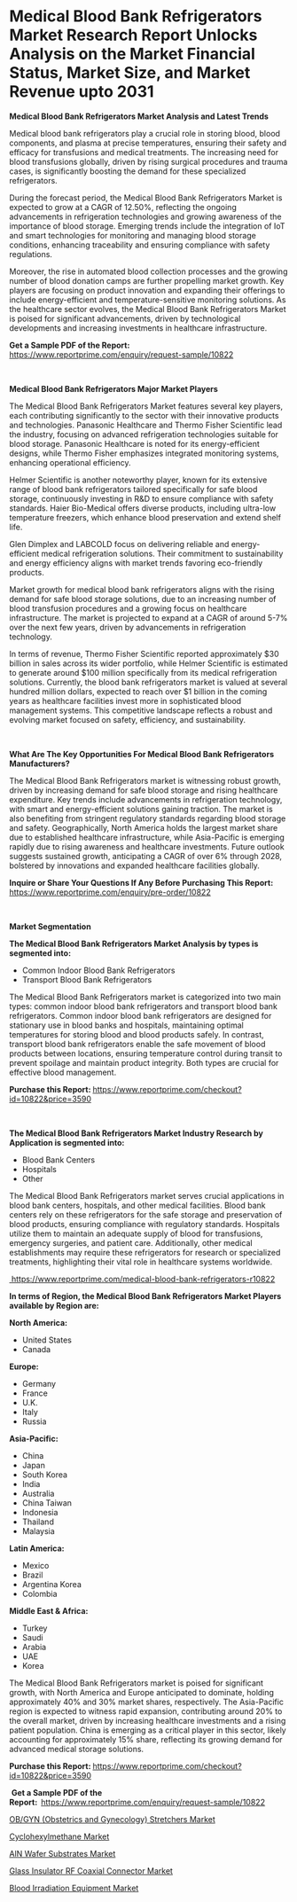 <p><h1>Medical Blood Bank Refrigerators Market Research Report Unlocks Analysis on the Market Financial Status, Market Size, and Market Revenue upto 2031</h1></p><p><strong>Medical Blood Bank Refrigerators Market Analysis and Latest Trends</strong></p>
<p><p>Medical blood bank refrigerators play a crucial role in storing blood, blood components, and plasma at precise temperatures, ensuring their safety and efficacy for transfusions and medical treatments. The increasing need for blood transfusions globally, driven by rising surgical procedures and trauma cases, is significantly boosting the demand for these specialized refrigerators. </p><p>During the forecast period, the Medical Blood Bank Refrigerators Market is expected to grow at a CAGR of 12.50%, reflecting the ongoing advancements in refrigeration technologies and growing awareness of the importance of blood storage. Emerging trends include the integration of IoT and smart technologies for monitoring and managing blood storage conditions, enhancing traceability and ensuring compliance with safety regulations. </p><p>Moreover, the rise in automated blood collection processes and the growing number of blood donation camps are further propelling market growth. Key players are focusing on product innovation and expanding their offerings to include energy-efficient and temperature-sensitive monitoring solutions. As the healthcare sector evolves, the Medical Blood Bank Refrigerators Market is poised for significant advancements, driven by technological developments and increasing investments in healthcare infrastructure.</p></p>
<p><strong>Get a Sample PDF of the Report:&nbsp;</strong> <a href="https://www.reportprime.com/enquiry/request-sample/10822">https://www.reportprime.com/enquiry/request-sample/10822</a></p>
<p>&nbsp;</p>
<p><strong>Medical Blood Bank Refrigerators Major Market Players</strong></p>
<p><p>The Medical Blood Bank Refrigerators Market features several key players, each contributing significantly to the sector with their innovative products and technologies. Panasonic Healthcare and Thermo Fisher Scientific lead the industry, focusing on advanced refrigeration technologies suitable for blood storage. Panasonic Healthcare is noted for its energy-efficient designs, while Thermo Fisher emphasizes integrated monitoring systems, enhancing operational efficiency.</p><p>Helmer Scientific is another noteworthy player, known for its extensive range of blood bank refrigerators tailored specifically for safe blood storage, continuously investing in R&D to ensure compliance with safety standards. Haier Bio-Medical offers diverse products, including ultra-low temperature freezers, which enhance blood preservation and extend shelf life.</p><p>Glen Dimplex and LABCOLD focus on delivering reliable and energy-efficient medical refrigeration solutions. Their commitment to sustainability and energy efficiency aligns with market trends favoring eco-friendly products.</p><p>Market growth for medical blood bank refrigerators aligns with the rising demand for safe blood storage solutions, due to an increasing number of blood transfusion procedures and a growing focus on healthcare infrastructure. The market is projected to expand at a CAGR of around 5-7% over the next few years, driven by advancements in refrigeration technology.</p><p>In terms of revenue, Thermo Fisher Scientific reported approximately $30 billion in sales across its wider portfolio, while Helmer Scientific is estimated to generate around $100 million specifically from its medical refrigeration solutions. Currently, the blood bank refrigerators market is valued at several hundred million dollars, expected to reach over $1 billion in the coming years as healthcare facilities invest more in sophisticated blood management systems. This competitive landscape reflects a robust and evolving market focused on safety, efficiency, and sustainability.</p></p>
<p>&nbsp;</p>
<p><strong>What Are The Key Opportunities For Medical Blood Bank Refrigerators Manufacturers?</strong></p>
<p><p>The Medical Blood Bank Refrigerators market is witnessing robust growth, driven by increasing demand for safe blood storage and rising healthcare expenditure. Key trends include advancements in refrigeration technology, with smart and energy-efficient solutions gaining traction. The market is also benefiting from stringent regulatory standards regarding blood storage and safety. Geographically, North America holds the largest market share due to established healthcare infrastructure, while Asia-Pacific is emerging rapidly due to rising awareness and healthcare investments. Future outlook suggests sustained growth, anticipating a CAGR of over 6% through 2028, bolstered by innovations and expanded healthcare facilities globally.</p></p>
<p><strong>Inquire or Share Your Questions If Any Before Purchasing This Report:</strong> <a href="https://www.reportprime.com/enquiry/pre-order/10822">https://www.reportprime.com/enquiry/pre-order/10822</a></p>
<p>&nbsp;</p>
<p><strong>Market Segmentation</strong></p>
<p><strong>The Medical Blood Bank Refrigerators Market Analysis by types is segmented into:</strong></p>
<p><ul><li>Common Indoor Blood Bank Refrigerators</li><li>Transport Blood Bank Refrigerators</li></ul></p>
<p><p>The Medical Blood Bank Refrigerators market is categorized into two main types: common indoor blood bank refrigerators and transport blood bank refrigerators. Common indoor blood bank refrigerators are designed for stationary use in blood banks and hospitals, maintaining optimal temperatures for storing blood and blood products safely. In contrast, transport blood bank refrigerators enable the safe movement of blood products between locations, ensuring temperature control during transit to prevent spoilage and maintain product integrity. Both types are crucial for effective blood management.</p></p>
<p><strong>Purchase this Report:&nbsp;</strong><a href="https://www.reportprime.com/checkout?id=10822&price=3590">https://www.reportprime.com/checkout?id=10822&price=3590</a></p>
<p>&nbsp;</p>
<p><strong>The Medical Blood Bank Refrigerators Market Industry Research by Application is segmented into:</strong></p>
<p><ul><li>Blood Bank Centers</li><li>Hospitals</li><li>Other</li></ul></p>
<p><p>The Medical Blood Bank Refrigerators market serves crucial applications in blood bank centers, hospitals, and other medical facilities. Blood bank centers rely on these refrigerators for the safe storage and preservation of blood products, ensuring compliance with regulatory standards. Hospitals utilize them to maintain an adequate supply of blood for transfusions, emergency surgeries, and patient care. Additionally, other medical establishments may require these refrigerators for research or specialized treatments, highlighting their vital role in healthcare systems worldwide.</p></p>
<p><a href="https://www.reportprime.com/medical-blood-bank-refrigerators-r10822">&nbsp;https://www.reportprime.com/medical-blood-bank-refrigerators-r10822</a></p>
<p><strong>In terms of Region, the Medical Blood Bank Refrigerators Market Players available by Region are:</strong></p>
<p>
    <p> <strong> North America: </strong>
        <ul>
            <li>United States</li>
            <li>Canada</li>
        </ul>
        </p> 
    <p> <strong> Europe: </strong>
        <ul>
            <li>Germany</li>
            <li>France</li>
            <li>U.K.</li>
            <li>Italy</li>
            <li>Russia</li>
        </ul>
        </p> 
    <p> <strong> Asia-Pacific: </strong>
        <ul>
            <li>China</li>
            <li>Japan</li>
            <li>South Korea</li>
            <li>India</li>
            <li>Australia</li>
            <li>China Taiwan</li>
            <li>Indonesia</li>
            <li>Thailand</li>
            <li>Malaysia</li>
        </ul>
        </p> 
    <p> <strong> Latin America: </strong>
        <ul>
            <li>Mexico</li>
            <li>Brazil</li>
            <li>Argentina Korea</li>
            <li>Colombia</li>
        </ul>
        </p> 
    <p> <strong> Middle East & Africa: </strong>
        <ul>
            <li>Turkey</li>
            <li>Saudi</li>
            <li>Arabia</li>
            <li>UAE</li>
            <li>Korea</li>
        </ul>
    </p>
    </p>
<p><p>The Medical Blood Bank Refrigerators market is poised for significant growth, with North America and Europe anticipated to dominate, holding approximately 40% and 30% market shares, respectively. The Asia-Pacific region is expected to witness rapid expansion, contributing around 20% to the overall market, driven by increasing healthcare investments and a rising patient population. China is emerging as a critical player in this sector, likely accounting for approximately 15% share, reflecting its growing demand for advanced medical storage solutions.</p></p>
<p><strong>Purchase this Report: </strong><a href="https://www.reportprime.com/checkout?id=10822&price=3590">https://www.reportprime.com/checkout?id=10822&price=3590</a></p>
<p>&nbsp;<strong>Get a Sample PDF of the Report:&nbsp;&nbsp;</strong><a href="https://www.reportprime.com/enquiry/request-sample/10822">https://www.reportprime.com/enquiry/request-sample/10822</a></p>
<p><strong></strong></p>
<p><p><a href="https://medium.com/@anthony.gray09986/the-ob-gyn-obstetrics-and-gynecology-stretchers-market-insights-report-offers-an-in-depth-and-82b4fad41d85">OB/GYN (Obstetrics and Gynecology) Stretchers Market</a></p><p><a href="https://www.linkedin.com/pulse/future-trends-global-cyclohexylmethane-market-insights-pv9se?trackingId=E9euQj0ESrC9pLo4TGJvvQ%3D%3D">Cyclohexylmethane Market</a></p><p><a href="https://issuu.com/reportprime-2/docs/aln-wafer-substrates-market-size-20_c2a76ba21091d7">AlN Wafer Substrates Market</a></p><p><a href="https://issuu.com/reportprime-2/docs/glass-insulator-rf-coaxial-connecto_e45d9fa153b5b2">Glass Insulator RF Coaxial Connector Market</a></p><p><a href="https://github.com/kaufmannDavid16/Market-Research-Report-List-1/blob/main/blood-irradiation-equipment-market.md">Blood Irradiation Equipment Market</a></p></p>